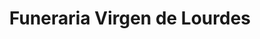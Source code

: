 ---
title: "Funeraria Virgen de Lourdes"
url: /maturin/funeraria-virgen-de-lourdes/
shop: directores de funerarias
---